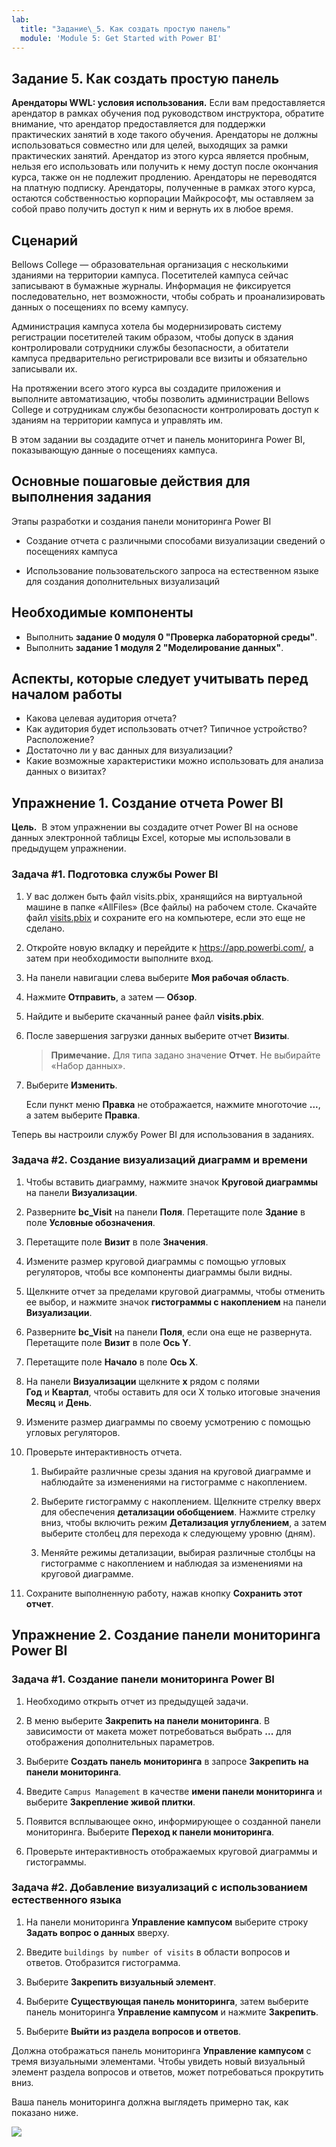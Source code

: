 ```yaml
---
lab:
  title: "Задание\_5. Как создать простую панель"
  module: 'Module 5: Get Started with Power BI'
---
```


## Задание 5. Как создать простую панель

**Арендаторы WWL: условия использования.** Если вам предоставляется арендатор в рамках обучения под руководством инструктора, обратите внимание, что арендатор предоставляется для поддержки практических занятий в ходе такого обучения. Арендаторы не должны использоваться совместно или для целей, выходящих за рамки практических занятий. Арендатор из этого курса является пробным, нельзя его использовать или получить к нему доступ после окончания курса, также он не подлежит продлению. Арендаторы не переводятся на платную подписку. Арендаторы, полученные в рамках этого курса, остаются собственностью корпорации Майкрософт, мы оставляем за собой право получить доступ к ним и вернуть их в любое время. 

## Сценарий

Bellows College — образовательная организация с несколькими зданиями на территории кампуса. Посетителей кампуса сейчас записывают в бумажные журналы. Информация не фиксируется последовательно, нет возможности, чтобы собрать и проанализировать данных о посещениях по всему кампусу.

Администрация кампуса хотела бы модернизировать систему регистрации посетителей таким образом, чтобы допуск в здания контролировали сотрудники службы безопасности, а обитатели кампуса предварительно регистрировали все визиты и обязательно записывали их.

На протяжении всего этого курса вы создадите приложения и выполните автоматизацию, чтобы позволить администрации Bellows College и сотрудникам службы безопасности контролировать доступ к зданиям на территории кампуса и управлять им.

В этом задании вы создадите отчет и панель мониторинга Power BI, показывающую данные о посещениях кампуса.

## Основные пошаговые действия для выполнения задания

Этапы разработки и создания панели мониторинга Power BI

-   Создание отчета с различными способами визуализации сведений о посещениях кампуса

-   Использование пользовательского запроса на естественном языке для создания дополнительных визуализаций

## Необходимые компоненты

- Выполнить **задание 0 модуля 0 "Проверка лабораторной среды"**.
- Выполнить **задание 1 модуля 2 "Моделирование данных"**.

## Аспекты, которые следует учитывать перед началом работы

-   Какова целевая аудитория отчета?
-   Как аудитория будет использовать отчет? Типичное устройство? Расположение?
-   Достаточно ли у вас данных для визуализации?
-   Какие возможные характеристики можно использовать для анализа данных о визитах?

## Упражнение 1. Создание отчета Power BI

**Цель.**  В этом упражнении вы создадите отчет Power BI на основе данных электронной таблицы Excel, которые мы использовали в предыдущем упражнении.

### Задача \#1. Подготовка службы Power BI

1.  У вас должен быть файл visits.pbix, хранящийся на виртуальной машине в папке «AllFiles» (Все файлы) на рабочем столе. Скачайте файл [visits.pbix](https://github.com/MicrosoftLearning/PL-900-Microsoft-Power-Platform-Fundamentals/raw/master/Allfiles/visits.pbix) и сохраните его на компьютере, если это еще не сделано.

2.  Откройте новую вкладку и перейдите к <https://app.powerbi.com/>, а затем при необходимости выполните вход.

3.  На панели навигации слева выберите **Моя рабочая область**.

5.  Нажмите **Отправить**, а затем — **Обзор**.

6.  Найдите и выберите скачанный ранее файл **visits.pbix**. 

7.  После завершения загрузки данных выберите отчет **Визиты**.

    > **Примечание.** Для типа задано значение **Отчет**. Не выбирайте «Набор данных».

8.  Выберите **Изменить**. 

    Если пункт меню **Правка** не отображается, нажмите многоточие **...**, а затем выберите **Правка**.

Теперь вы настроили службу Power BI для использования в заданиях.


### Задача \#2. Создание визуализаций диаграмм и времени

1.  Чтобы вставить диаграмму, нажмите значок **Круговой диаграммы** на панели **Визуализации**.

2.  Разверните **bc_Visit** на панели **Поля**. Перетащите поле **Здание** в поле **Условные обозначения**.

3.  Перетащите поле **Визит** в поле **Значения**.

4.  Измените размер круговой диаграммы с помощью угловых регуляторов, чтобы все компоненты диаграммы были видны.

5.  Щелкните отчет за пределами круговой диаграммы, чтобы отменить ее выбор, и нажмите значок **гистограммы с накоплением** на панели **Визуализации**.

6.  Разверните **bc_Visit** на панели **Поля**, если она еще не развернута. Перетащите поле **Визит** в поле **Ось Y**.

7.  Перетащите поле **Начало** в поле **Ось X**.

8.  На панели **Визуализации** щелкните **x** рядом с полями **Год** и **Квартал**, чтобы оставить для оси X только итоговые значения **Месяц** и **День**.

9.  Измените размер диаграммы по своему усмотрению с помощью угловых регуляторов.

10. Проверьте интерактивность отчета.

    1.  Выбирайте различные срезы здания на круговой диаграмме и наблюдайте за изменениями на гистограмме с накоплением.

    2.  Выберите гистограмму с накоплением. Щелкните стрелку вверх для обеспечения **детализации обобщением**. Нажмите стрелку вниз, чтобы включить режим **Детализация углублением**, а затем выберите столбец для перехода к следующему уровню (дням).

    3.  Меняйте режимы детализации, выбирая различные столбцы на гистограмме с накоплением и наблюдая за изменениями на круговой диаграмме.

11. Сохраните выполненную работу, нажав кнопку **Сохранить этот отчет**.


## Упражнение 2. Создание панели мониторинга Power BI

### Задача \#1. Создание панели мониторинга Power BI

1.  Необходимо открыть отчет из предыдущей задачи.

2.  В меню выберите **Закрепить на панели мониторинга**. В зависимости от макета может потребоваться выбрать **...** для отображения дополнительных параметров.

3.  Выберите **Создать панель мониторинга** в запросе **Закрепить на панели мониторинга**.

4.  Введите `Campus Management` в качестве **имени панели мониторинга** и выберите **Закрепление живой плитки**.

5.  Появится всплывающее окно, информирующее о созданной панели мониторинга. Выберите **Переход к панели мониторинга**.

6.  Проверьте интерактивность отображаемых круговой диаграммы и гистограммы.


### Задача \#2. Добавление визуализаций с использованием естественного языка

1.  На панели мониторинга **Управление кампусом** выберите строку **Задать вопрос о данных** вверху.

2.  Введите `buildings by number of visits` в области вопросов и ответов. Отобразится гистограмма.

3.  Выберите **Закрепить визуальный элемент**.

4.  Выберите **Существующая панель мониторинга**, затем выберите панель мониторинга **Управление кампусом** и нажмите **Закрепить**.

5.  Выберите **Выйти из раздела вопросов и ответов**.

Должна отображаться панель мониторинга **Управление кампусом** с тремя визуальными элементами. Чтобы увидеть новый визуальный элемент раздела вопросов и ответов, может потребоваться прокрутить вниз.

Ваша панель мониторинга должна выглядеть примерно так, как показано ниже.

![](media/5-powerbi-result.png)

